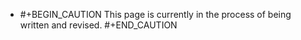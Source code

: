 - #+BEGIN_CAUTION
  This page is currently in the process of being written and revised.
  #+END_CAUTION